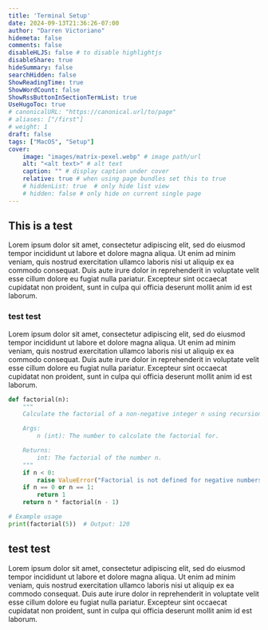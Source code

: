 ```yaml
---
title: 'Terminal Setup'
date: 2024-09-13T21:36:26-07:00
author: "Darren Victoriano"
hidemeta: false
comments: false
disableHLJS: false # to disable highlightjs
disableShare: true
hideSummary: false
searchHidden: false
ShowReadingTime: true
ShowWordCount: false
ShowRssButtonInSectionTermList: true
UseHugoToc: true
# canonicalURL: "https://canonical.url/to/page"
# aliases: ["/first"]
# weight: 1
draft: false
tags: ["MacOS", "Setup"]
cover:
    image: "images/matrix-pexel.webp" # image path/url
    alt: "<alt text>" # alt text
    caption: "" # display caption under cover
    relative: true # when using page bundles set this to true
    # hiddenList: true  # only hide list view
    # hidden: false # only hide on current single page
---
```


## This is a test
Lorem ipsum dolor sit amet, consectetur adipiscing elit, sed do eiusmod tempor incididunt ut labore et dolore magna aliqua. Ut enim ad minim veniam, quis nostrud exercitation ullamco laboris nisi ut aliquip ex ea commodo consequat. Duis aute irure dolor in reprehenderit in voluptate velit esse cillum dolore eu fugiat nulla pariatur. Excepteur sint occaecat cupidatat non proident, sunt in culpa qui officia deserunt mollit anim id est laborum.

### test test
Lorem ipsum dolor sit amet, consectetur adipiscing elit, sed do eiusmod tempor incididunt ut labore et dolore magna aliqua. Ut enim ad minim veniam, quis nostrud exercitation ullamco laboris nisi ut aliquip ex ea commodo consequat. Duis aute irure dolor in reprehenderit in voluptate velit esse cillum dolore eu fugiat nulla pariatur. Excepteur sint occaecat cupidatat non proident, sunt in culpa qui officia deserunt mollit anim id est laborum.

```python
def factorial(n):
    """
    Calculate the factorial of a non-negative integer n using recursion.

    Args:
        n (int): The number to calculate the factorial for.

    Returns:
        int: The factorial of the number n.
    """
    if n < 0:
        raise ValueError("Factorial is not defined for negative numbers.")
    if n == 0 or n == 1:
        return 1
    return n * factorial(n - 1)

# Example usage
print(factorial(5))  # Output: 120

```

## test test
Lorem ipsum dolor sit amet, consectetur adipiscing elit, sed do eiusmod tempor incididunt ut labore et dolore magna aliqua. Ut enim ad minim veniam, quis nostrud exercitation ullamco laboris nisi ut aliquip ex ea commodo consequat. Duis aute irure dolor in reprehenderit in voluptate velit esse cillum dolore eu fugiat nulla pariatur. Excepteur sint occaecat cupidatat non proident, sunt in culpa qui officia deserunt mollit anim id est laborum.
